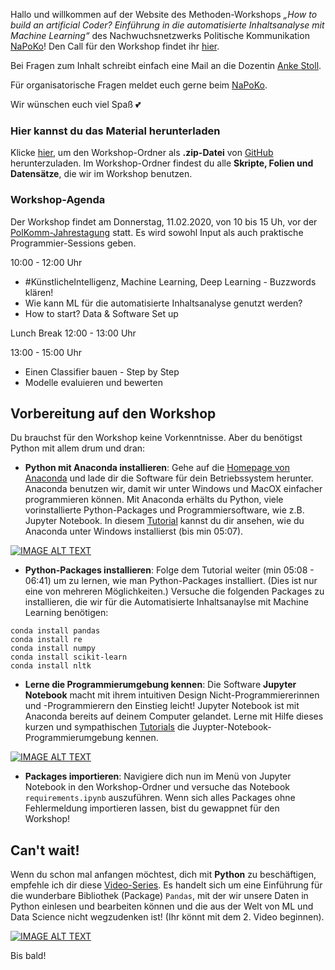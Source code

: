 Hallo und willkommen auf der Website des Methoden-Workshops _„How to build an artificial Coder? Einführung in die automatisierte Inhaltsanalyse mit Machine Learning“_ des Nachwuchsnetzwerks Politische Kommunikation [NaPoKo](http://napoko.de/)! Den Call für den Workshop findet ihr [hier](http://napoko.de/workshop-artificial-coder/). 

Bei Fragen zum Inhalt schreibt einfach eine Mail an die Dozentin [Anke Stoll](mailto:anke.stoll@hhu.de). 

Für organisatorische Fragen meldet euch gerne beim [NaPoKo](mailto:sprecher@napoko.de).

Wir wünschen euch viel Spaß :two_hearts:

### Hier kannst du das Material herunterladen 

Klicke [hier](https://github.com/ankekat1000/Workshop-ML-Automatisierte-Inhaltsanalyse/archive/main.zip), um den Workshop-Ordner als **.zip-Datei** von [GitHub](https://github.com/ankekat1000/Workshop-ML-Automatisierte-Inhaltsanalyse) herunterzuladen. Im Workshop-Ordner findest du alle **Skripte, Folien und Datensätze**, die wir im Workshop benutzen.

### Workshop-Agenda

Der Workshop findet am Donnerstag, 11.02.2020, von 10 bis 15 Uh, vor der [PolKomm-Jahrestagung](https://www.polkomm2021.de/) statt. Es wird sowohl Input als auch praktische Programmier-Sessions geben.

10:00 - 12:00 Uhr

- #KünstlicheIntelligenz, Machine Learning, Deep Learning - Buzzwords klären!
- Wie kann ML für die automatisierte Inhaltsanalyse genutzt werden?
- How to start? Data & Software Set up

 Lunch Break 12:00 - 13:00 Uhr
 
 13:00 - 15:00 Uhr
 
- Einen Classifier bauen - Step by Step
- Modelle evaluieren und bewerten

## Vorbereitung auf den Workshop

Du brauchst für den Workshop keine Vorkenntnisse. Aber du benötigst Python mit allem drum und dran:

- **Python mit Anaconda installieren**: Gehe auf die [Homepage von Anaconda](https://www.anaconda.com/products/individual) und lade dir die Software für dein Betriebssystem herunter. Anaconda benutzen wir, damit wir unter Windows und MacOX einfacher programmieren können. Mit Anaconda erhälts du Python, viele vorinstallierte Python-Packages und Programmiersoftware, wie z.B. Jupyter Notebook. In diesem [Tutorial](https://www.youtube.com/watch?v=5mDYijMfSzs "Watch this first tutorial") kannst du dir ansehen, wie du Anaconda unter Windows installierst (bis min 05:07).

[![IMAGE ALT TEXT](http://img.youtube.com/vi/5mDYijMfSzs/0.jpg)](http://www.youtube.com/watch?v=5mDYijMfSzs "Watch this first tutorial")

- **Python-Packages installieren**: Folge dem Tutorial weiter (min 05:08 - 06:41) um zu lernen, wie man Python-Packages installiert. (Dies ist nur eine von mehreren Möglichkeiten.) Versuche die folgenden Packages zu installieren, die wir für die Automatisierte Inhaltsanaylse mit Machine Learning benötigen:

```
conda install pandas
conda install re
conda install numpy
conda install scikit-learn
conda install nltk
```

- **Lerne die Programmierumgebung kennen**: Die Software **Jupyter Notebook** macht mit ihrem intuitiven Design Nicht-Programmiererinnen und -Programmierern den Einstieg leicht! Jupyter Notebook ist mit Anaconda bereits auf deinem Computer gelandet. Lerne mit Hilfe dieses kurzen und sympathischen [Tutorials](https://www.youtube.com/watch?v=NIGcXjhXNug "Watch this cute tutorial") die Juypter-Notebook-Programmierumgebung kennen.

[![IMAGE ALT TEXT](http://img.youtube.com/vi/NIGcXjhXNug/0.jpg)](https://www.youtube.com/watch?v=NIGcXjhXNug "Watch this cute tutorial")

- **Packages importieren**: Navigiere dich nun im Menü von Jupyter Notebook in den Workshop-Ordner und versuche das Notebook `requirements.ipynb` auszuführen. Wenn sich alles Packages ohne Fehlermeldung importieren lassen, bist du gewappnet für den Workshop!

## Can't wait!

Wenn du schon mal anfangen möchtest, dich mit **Python** zu beschäftigen, empfehle ich dir diese [Video-Series](https://www.youtube.com/watch?v=5_QXMwezPJE&list=PL5-da3qGB5ICCsgW1MxlZ0Hq8LL5U3u9y&index=2 "Watch some videos of one of my favorite ML YouTubers"). Es handelt sich um eine Einführung für die wunderbare Bibliothek (Package) `Pandas`, mit der wir unsere Daten in Python einlesen und bearbeiten können und die aus der Welt von ML und Data Science nicht wegzudenken ist! (Ihr könnt mit dem 2. Video beginnen). 

[![IMAGE ALT TEXT](http://img.youtube.com/vi/5_QXMwezPJE&t=5s/0.jpg)](https://www.youtube.com/watch?v=5_QXMwezPJE&list=PL5-da3qGB5ICCsgW1MxlZ0Hq8LL5U3u9y&index=2 "Watch some videos of one of my favorite ML YouTubers")


Bis bald!
